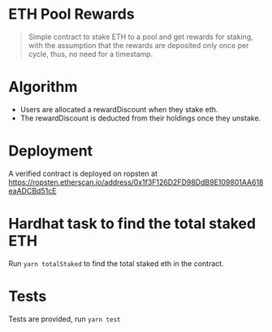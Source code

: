 # ETH Pool Rewards

> Simple contract to stake ETH to a pool and get rewards for staking, with the assumption that the rewards are deposited only once per cycle, thus, no need for a timestamp.

# Algorithm

- Users are allocated a rewardDiscount when they stake eth.
- The rewardDiscount is deducted from their holdings once they unstake.

# Deployment

A verified contract is deployed on ropsten at https://ropsten.etherscan.io/address/0x1f3F126D2FD98DdB9E109801AA618eaADCBd51cE

# Hardhat task to find the total staked ETH

Run `yarn totalStaked` to find the total staked eth in the contract.

# Tests
Tests are provided, run `yarn test`
